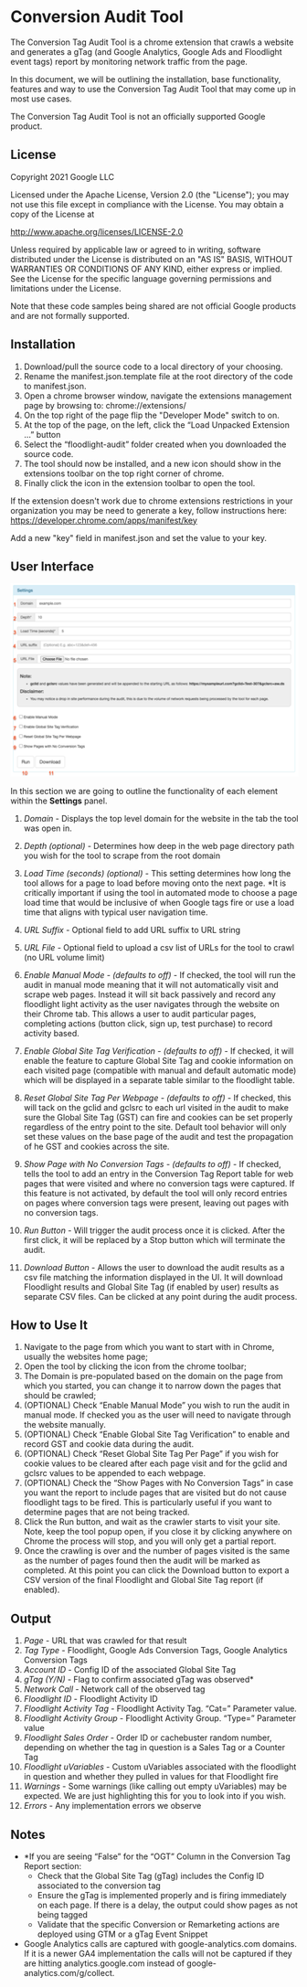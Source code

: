 # Conversion Audit Tool

The Conversion Tag Audit Tool is a chrome extension that crawls a website and
generates a gTag (and Google Analytics, Google Ads and Floodlight event tags)
report by monitoring network traffic from the page.

In this document, we will be outlining the installation, base functionality,
features and way to use the Conversion Tag Audit Tool that may come up in most
use cases.

The Conversion Tag Audit Tool is not an officially supported Google product.

## License

Copyright 2021 Google LLC

Licensed under the Apache License, Version 2.0 (the "License"); you may not use
this file except in compliance with the License. You may obtain a copy of the
License at

http://www.apache.org/licenses/LICENSE-2.0

Unless required by applicable law or agreed to in writing, software distributed
under the License is distributed on an "AS IS" BASIS, WITHOUT WARRANTIES OR
CONDITIONS OF ANY KIND, either express or implied. See the License for the
specific language governing permissions and limitations under the License.

Note that these code samples being shared are not official Google products and
are not formally supported.

## Installation

1.  Download/pull the source code to a local directory of your choosing.
2.  Rename the manifest.json.template file at the root directory of the code to
    manifest.json.
3.  Open a chrome browser window, navigate the extensions management page by
    browsing to: chrome://extensions/
4.  On the top right of the page flip the "Developer Mode" switch to on.
5.  At the top of the page, on the left, click the “Load Unpacked Extension ...”
    button
6.  Select the “floodlight-audit” folder created when you downloaded the source
    code.
7.  The tool should now be installed, and a new icon should show in the
    extensions toolbar on the top right corner of chrome.
8.  Finally click the icon in the extension toolbar to open the tool.

If the extension doesn't work due to chrome extensions restrictions in your
organization you may be need to generate a key, follow instructions here:
https://developer.chrome.com/apps/manifest/key

Add a new "key" field in manifest.json and set the value to your key.

## User Interface

![Alt text](ui1.png)

In this section we are going to outline the functionality of each element within
the **Settings** panel.

1.  *Domain* - Displays the top level domain for the website in the tab the tool
    was open in.

2.  *Depth (optional)* - Determines how deep in the web page directory path you
    wish for the tool to scrape from the root domain

3.  *Load Time (seconds) (optional)* - This setting determines how long the tool
    allows for a page to load before moving onto the next page. \*It is
    critically important if using the tool in automated mode to choose a page
    load time that would be inclusive of when Google tags fire or use a load
    time that aligns with typical user navigation time.

4.  *URL Suffix* - Optional field to add URL suffix to URL string

5.  *URL File* - Optional field to upload a csv list of URLs for the tool to
    crawl (no URL volume limit)

6.  *Enable Manual Mode - (defaults to off)* - If checked, the tool will run the
    audit in manual mode meaning that it will not automatically visit and scrape
    web pages. Instead it will sit back passively and record any floodlight
    light activity as the user navigates through the website on their Chrome
    tab. This allows a user to audit particular pages, completing actions
    (button click, sign up, test purchase) to record activity based.

7.  *Enable Global Site Tag Verification - (defaults to off)* - If checked, it
    will enable the feature to capture Global Site Tag and cookie information on
    each visited page (compatible with manual and default automatic mode) which
    will be displayed in a separate table similar to the floodlight table.

8.  *Reset Global Site Tag Per Webpage - (defaults to off)* - If checked, this
    will tack on the gclid and gclsrc to each url visited in the audit to make
    sure the Global Site Tag (GST) can fire and cookies can be set properly
    regardless of the entry point to the site. Default tool behavior will only
    set these values on the base page of the audit and test the propagation of
    he GST and cookies across the site.

9.  *Show Page with No Conversion Tags - (defaults to off)* - If checked, tells
    the tool to add an entry in the Conversion Tag Report table for web pages
    that were visited and where no conversion tags were captured. If this
    feature is not activated, by default the tool will only record entries on
    pages where conversion tags were present, leaving out pages with no
    conversion tags.

10. *Run Button* - Will trigger the audit process once it is clicked. After the
    first click, it will be replaced by a Stop button which will terminate the
    audit.

11. *Download Button* - Allows the user to download the audit results as a csv
    file matching the information displayed in the UI. It will download
    Floodlight results and Global Site Tag (if enabled by user) results as
    separate CSV files. Can be clicked at any point during the audit process.

## How to Use It

1.  Navigate to the page from which you want to start with in Chrome, usually
    the websites home page;
2.  Open the tool by clicking the icon from the chrome toolbar;
3.  The Domain is pre-populated based on the domain on the page from which you
    started, you can change it to narrow down the pages that should be crawled;
4.  (OPTIONAL) Check “Enable Manual Mode” you wish to run the audit in manual
    mode. If checked you as the user will need to navigate through the website
    manually.
5.  (OPTIONAL) Check “Enable Global Site Tag Verification” to enable and record
    GST and cookie data during the audit.
6.  (OPTIONAL) Check “Reset Global Site Tag Per Page” if you wish for cookie
    values to be cleared after each page visit and for the gclid and gclsrc
    values to be appended to each webpage.
7.  (OPTIONAL) Check the “Show Pages with No Conversion Tags” in case you want
    the report to include pages that are visited but do not cause floodlight
    tags to be fired. This is particularly useful if you want to determine pages
    that are not being tracked.
8.  Click the Run button, and wait as the crawler starts to visit your site.
    Note, keep the tool popup open, if you close it by clicking anywhere on
    Chrome the process will stop, and you will only get a partial report.
9.  Once the crawling is over and the number of pages visited is the same as the
    number of pages found then the audit will be marked as completed. At this
    point you can click the Download button to export a CSV version of the final
    Floodlight and Global Site Tag report (if enabled).

## Output

1.  *Page* - URL that was crawled for that result
2.  *Tag Type* - Floodlight, Google Ads Conversion Tags, Google Analytics
    Conversion Tags
3.  *Account ID* - Config ID of the associated Global Site Tag
4.  *gTag (Y/N)* - Flag to confirm associated gTag was observed\*
5.  *Network Call* - Network call of the observed tag
6.  *Floodlight ID* - Floodlight Activity ID
7.  *Floodlight Activity Tag* - Floodlight Activity Tag. “Cat=” Parameter value.
8.  *Floodlight Activity Group* - Floodlight Activity Group. “Type=” Parameter
    value
9.  *Floodlight Sales Order* - Order ID or cachebuster random number, depending
    on whether the tag in question is a Sales Tag or a Counter Tag
10. *Floodlight uVariables* - Custom uVariables associated with the floodlight
    in question and whether they pulled in values for that Floodlight fire
11. *Warnings* - Some warnings (like calling out empty uVariables) may be
    expected. We are just highlighting this for you to look into if you wish.
12. *Errors* - Any implementation errors we observe

## Notes

*   \*If you are seeing “False” for the “OGT” Column in the Conversion Tag
    Report section:
    *   Check that the Global Site Tag (gTag) includes the Config ID associated
        to the conversion tag
    *   Ensure the gTag is implemented properly and is firing immediately on
        each page. If there is a delay, the output could show pages as not being
        tagged
    *   Validate that the specific Conversion or Remarketing actions are
        deployed using GTM or a gTag Event Snippet
*   Google Analytics calls are captured with google-analytics.com domains. If it
    is a newer GA4 implementation the calls will not be captured if they are
    hitting analytics.google.com instead of google-analytics.com/g/collect.
